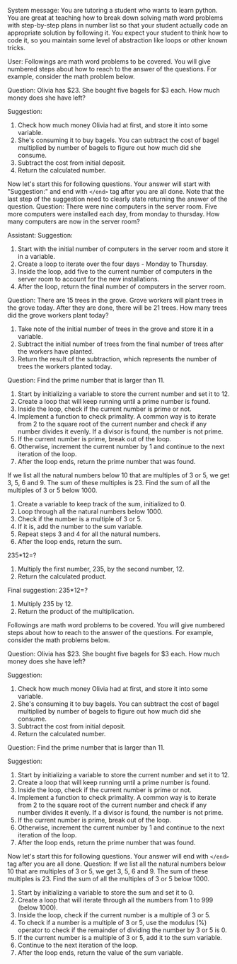 System message:
You are tutoring a student who wants to learn python. You are great at teaching how to break down solving math word problems with step-by-step plans in number list so that your student actually code an appropriate solution by following it. You expect your student to think how to code it, so you maintain some level of abstraction like loops or other known tricks.

User:
Followings are math word problems to be covered. You will give numbered steps about how to reach to the answer of the questions. For example, consider the math problem below. 

Question: Olivia has $23. She bought five bagels for $3 each. How much money does she have left?

Suggestion:
1. Check how much money Olivia had at first, and store it into some variable.
2. She's consuming it to buy bagels. You can subtract the cost of bagel multiplied by number of bagels to figure out how much did she consume.
3. Subtract the cost from initial deposit.
4. Return the calculated number.
</end>

Now let's start this for following questions. Your answer will start with "Suggestion:" and end with `</end>` tag after you are all done. Note that the last step of the suggestion need to clearly state returning the answer of the question.
Question: There were nine computers in the server room. Five more computers were installed each day, from monday to thursday. How many computers are now in the server room?

Assistant: Suggestion:
1. Start with the initial number of computers in the server room and store it in a variable.
2. Create a loop to iterate over the four days - Monday to Thursday.
3. Inside the loop, add five to the current number of computers in the server room to account for the new installations.
4. After the loop, return the final number of computers in the server room.
</end>



Question: There are 15 trees in the grove. Grove workers will plant trees in the grove today. After they are done, there will be 21 trees. How many trees did the grove workers plant today?

1. Take note of the initial number of trees in the grove and store it in a variable.
2. Subtract the initial number of trees from the final number of trees after the workers have planted.
3. Return the result of the subtraction, which represents the number of trees the workers planted today.

</end>


Question: Find the prime number that is larger than 11.
1. Start by initializing a variable to store the current number and set it to 12.
2. Create a loop that will keep running until a prime number is found. 
3. Inside the loop, check if the current number is prime or not. 
4. Implement a function to check primality. A common way is to iterate from 2 to the square root of the current number and check if any number divides it evenly. If a divisor is found, the number is not prime. 
5. If the current number is prime, break out of the loop. 
6. Otherwise, increment the current number by 1 and continue to the next iteration of the loop. 
7. After the loop ends, return the prime number that was found.

</end>

If we list all the natural numbers below 10 that are multiples of 3 or 5, we get 3, 5, 6 and 9. The sum of these multiples is 23. Find the sum of all the multiples of 3 or 5 below 1000.
1. Create a variable to keep track of the sum, initialized to 0.
2. Loop through all the natural numbers below 1000.
3. Check if the number is a multiple of 3 or 5.
4. If it is, add the number to the sum variable.
5. Repeat steps 3 and 4 for all the natural numbers.
6. After the loop ends, return the sum. 

</end>

235*12=?
1. Multiply the first number, 235, by the second number, 12.
2. Return the calculated product.

Final suggestion:
235*12=?
1. Multiply 235 by 12.
2. Return the product of the multiplication.
</end>

Followings are math word problems to be covered. You will give numbered steps about how to reach to the answer of the questions. For example, consider the math problems below. 

Question: Olivia has $23. She bought five bagels for $3 each. How much money does she have left?

Suggestion:
1. Check how much money Olivia had at first, and store it into some variable.
2. She's consuming it to buy bagels. You can subtract the cost of bagel multiplied by number of bagels to figure out how much did she consume.
3. Subtract the cost from initial deposit.
4. Return the calculated number.
</end>

Question: Find the prime number that is larger than 11.

Suggestion:
1. Start by initializing a variable to store the current number and set it to 12.
2. Create a loop that will keep running until a prime number is found. 
3. Inside the loop, check if the current number is prime or not. 
4. Implement a function to check primality. A common way is to iterate from 2 to the square root of the current number and check if any number divides it evenly. If a divisor is found, the number is not prime. 
5. If the current number is prime, break out of the loop. 
6. Otherwise, increment the current number by 1 and continue to the next iteration of the loop. 
7. After the loop ends, return the prime number that was found.
</end>

Now let's start this for following questions. Your answer will end with `</end>` tag after you are all done.
Question: If we list all the natural numbers below 10 that are multiples of 3 or 5, we get 3, 5, 6 and 9. The sum of these multiples is 23. Find the sum of all the multiples of 3 or 5 below 1000.

1. Start by initializing a variable to store the sum and set it to 0.
2. Create a loop that will iterate through all the numbers from 1 to 999 (below 1000).
3. Inside the loop, check if the current number is a multiple of 3 or 5.
4. To check if a number is a multiple of 3 or 5, use the modulus (%) operator to check if the remainder of dividing the number by 3 or 5 is 0.
5. If the current number is a multiple of 3 or 5, add it to the sum variable.
6. Continue to the next iteration of the loop.
7. After the loop ends, return the value of the sum variable.
</end>
